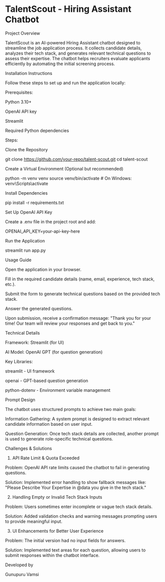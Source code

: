 # TalentScout - Hiring Assistant Chatbot

Project Overview

TalentScout is an AI-powered Hiring Assistant chatbot designed to streamline the job application process. It collects candidate details, analyzes their tech stack, and generates relevant technical questions to assess their expertise. The chatbot helps recruiters evaluate applicants efficiently by automating the initial screening process.

Installation Instructions

Follow these steps to set up and run the application locally:

Prerequisites:

Python 3.10+

OpenAI API key

Streamlit

Required Python dependencies

Steps:

Clone the Repository

git clone https://github.com/your-repo/talent-scout.git
cd talent-scout

Create a Virtual Environment (Optional but recommended)

python -m venv venv
source venv/bin/activate  # On Windows: venv\Scripts\activate

Install Dependencies

pip install -r requirements.txt

Set Up OpenAI API Key

Create a .env file in the project root and add:

OPENAI_API_KEY=your-api-key-here

Run the Application

streamlit run app.py

Usage Guide

Open the application in your browser.

Fill in the required candidate details (name, email, experience, tech stack, etc.).

Submit the form to generate technical questions based on the provided tech stack.

Answer the generated questions.

Upon submission, receive a confirmation message: "Thank you for your time! Our team will review your responses and get back to you."

Technical Details

Framework: Streamlit (for UI)

AI Model: OpenAI GPT (for question generation)

Key Libraries:

streamlit - UI framework

openai - GPT-based question generation

python-dotenv - Environment variable management

Prompt Design

The chatbot uses structured prompts to achieve two main goals:

Information Gathering: A system prompt is designed to extract relevant candidate information based on user input.

Question Generation: Once tech stack details are collected, another prompt is used to generate role-specific technical questions.

Challenges & Solutions

1. API Rate Limit & Quota Exceeded

Problem: OpenAI API rate limits caused the chatbot to fail in generating questions.

Solution: Implemented error handling to show fallback messages like: "Please Describe Your Expertise in @data you give in the tech stack."

2. Handling Empty or Invalid Tech Stack Inputs

Problem: Users sometimes enter incomplete or vague tech stack details.

Solution: Added validation checks and warning messages prompting users to provide meaningful input.

3. UI Enhancements for Better User Experience

Problem: The initial version had no input fields for answers.

Solution: Implemented text areas for each question, allowing users to submit responses within the chatbot interface.

Developed by

Gunupuru Vamsi
